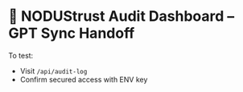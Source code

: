 # 🔄 NODUStrust Audit Dashboard – GPT Sync Handoff

To test:
- Visit `/api/audit-log`
- Confirm secured access with ENV key
